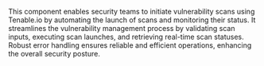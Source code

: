This component enables security teams to initiate vulnerability scans using Tenable.io by automating the launch of scans and monitoring their status. It streamlines the vulnerability management process by validating scan inputs, executing scan launches, and retrieving real-time scan statuses. Robust error handling ensures reliable and efficient operations, enhancing the overall security posture.